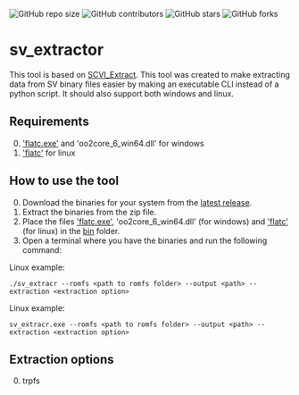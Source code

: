![GitHub repo size](https://img.shields.io/github/repo-size/CMIW/sv_extractor)
![GitHub contributors](https://img.shields.io/github/contributors/CMIW/sv_extractor)
![GitHub stars](https://img.shields.io/github/stars/CMIW/sv_extractor?style=social)
![GitHub forks](https://img.shields.io/github/forks/CMIW/sv_extractor?style=social)

# sv_extractor

This tool is based on [SCVI_Extract](https://github.com/psthrn42/SCVI_Extract). This tool was created to make extracting data from SV binary files easier by making an executable CLI instead of a python script. It should also support both windows and linux.

## Requirements

0. ['flatc.exe'](https://github.com/google/flatbuffers/releases) and 'oo2core_6_win64.dll' for windows
1. ['flatc'](https://github.com/google/flatbuffers/releases) for linux

## How to use the tool

0. Download the binaries for your system from the [latest release](https://github.com/CMIW/sv_extractor/releases). 
1. Extract the binaries from the zip file.
2. Place the files ['flatc.exe'](https://github.com/google/flatbuffers/releases), 'oo2core_6_win64.dll' (for windows) and ['flatc'](https://github.com/google/flatbuffers/releases) (for linux) in the [bin](/bin) folder.
3. Open a terminal where you have the binaries and run the following command:

Linux example:
```
./sv_extracr --romfs <path to romfs folder> --output <path> --extraction <extraction option>
```

Linux example:
```
sv_extracr.exe --romfs <path to romfs folder> --output <path> --extraction <extraction option>
```

## Extraction options
0. trpfs